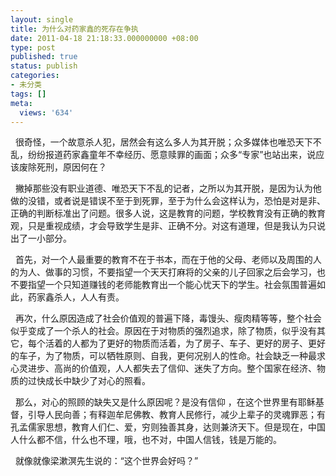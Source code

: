 ```yaml
---
layout: single
title: 为什么对药家鑫的死存在争执
date: 2011-04-18 21:18:33.000000000 +08:00
type: post
published: true
status: publish
categories:
- 未分类
tags: []
meta:
  views: '634'
---
```

<p>&#160; 很奇怪，一个故意杀人犯，居然会有这么多人为其开脱；众多媒体也唯恐天下不乱，纷纷报道药家鑫童年不幸经历、愿意赎罪的画面；众多“专家”也站出来，说应该废除死刑，原因何在？</p>
<p>&#160; 撇掉那些没有职业道德、唯恐天下不乱的记者，之所以为其开脱，是因为认为他做的没错，或者说是错误不至于到死罪，至于为什么会这样认为，恐怕是对是非、正确的判断标准出了问题。很多人说，这是教育的问题，学校教育没有正确的教育观，只是重视成绩，才会导致学生是非、正确不分。对这有道理，但是我认为只说出了一小部分。</p>
<p>&#160; 首先，对一个人最重要的教育不在于书本，而在于他的父母、老师以及周围的人的为人、做事的习惯，不要指望一个天天打麻将的父亲的儿子回家之后会学习，也不要指望一个只知道赚钱的老师能教育出一个能心忧天下的学生。社会氛围普遍如此，药家鑫杀人，人人有责。</p>
<p>&#160; 再次，什么原因造成了社会价值观的普遍下降，毒馒头、瘦肉精等等，整个社会似乎变成了一个杀人的社会。原因在于对物质的强烈追求，除了物质，似乎没有其它，每个活着的人都为了更好的物质而活着，为了房子、车子、更好的房子、更好的车子，为了物质，可以牺牲原则、自我，更何况别人的性命。社会缺乏一种最求心灵进步、高尚的价值观，人人都失去了信仰、迷失了方向。整个国家在经济、物质的过快成长中缺少了对心的照看。</p>
<p>&#160; 那么，对心的照顾的缺失又是什么原因呢？是没有信仰 ，在这个世界里有耶稣基督，引导人民向善；有释迦牟尼佛教、教育人民修行，减少上辈子的灵魂罪恶；有孔孟儒家思想，教育人们仁、爱，穷则独善其身，达则兼济天下。但是现在，中国人什么都不信，什么也不理，哦，也不对，中国人信钱，钱是万能的。</p>
<p>&#160; 就像就像梁漱溟先生说的：“这个世界会好吗？”&#160; </p>
